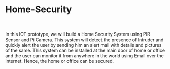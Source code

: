 # Home-Security <br> <br>
In this IOT prototype, we will build a Home Security System using PIR Sensor and Pi Camera. This system will detect the presence of Intruder and quickly alert the user by sending him an alert mail with details and pictures of the same. This system can be installed at the main door of home or office and the user can monitor it from anywhere in the world using Email over the internet.  Hence, the home or office can be secured.
